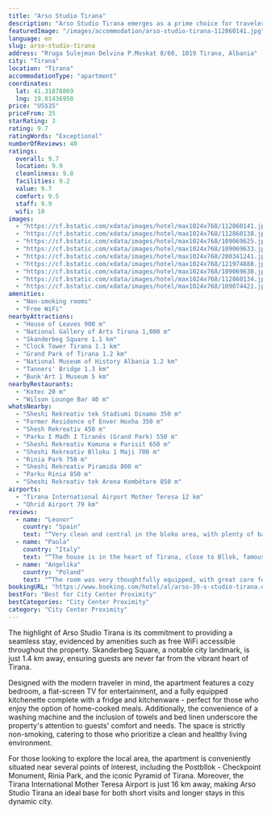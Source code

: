 ```yaml
---
title: "Arso Studio Tirana"
description: "Arso Studio Tirana emerges as a prime choice for travelers seeking a blend of comfort and convenience in the heart of Tirana."
featuredImage: "/images/accommodation/arso-studio-tirana-112860141.jpg"
language: en
slug: arso-studio-tirana
address: "Rruga Sulejman Delvina P.Moskat 8/60, 1019 Tirana, Albania"
city: "Tirana"
location: "Tirana"
accommodationType: "apartment"
coordinates:
  lat: 41.31878869
  lng: 19.81436958
price: "US$35"
priceFrom: 35
starRating: 3
rating: 9.7
ratingWords: "Exceptional"
numberOfReviews: 40
ratings:
  overall: 9.7
  location: 9.9
  cleanliness: 9.8
  facilities: 9.2
  value: 9.7
  comfort: 9.5
  staff: 9.9
  wifi: 10
images:
  - "https://cf.bstatic.com/xdata/images/hotel/max1024x768/112860141.jpg?k=e34c3bb40192eb5cfd7a0bc639deec1f510740ef6c4d6c1a4292008953118c6e&o=&hp=1"
  - "https://cf.bstatic.com/xdata/images/hotel/max1024x768/112860138.jpg?k=489e22b5333f0f33bb771a0038c3dedf90d0d7d1e4857aecef9fb8c36b65dc49&o=&hp=1"
  - "https://cf.bstatic.com/xdata/images/hotel/max1024x768/109069625.jpg?k=62d60175074f8f9b2b68dd708196aca4f4c0ffbe761efb4354cf7f517100bf60&o=&hp=1"
  - "https://cf.bstatic.com/xdata/images/hotel/max1024x768/109069633.jpg?k=8c61bda360c9aede052d1988d2192414a38ef58c68dd0323a91b021e4f69f472&o=&hp=1"
  - "https://cf.bstatic.com/xdata/images/hotel/max1024x768/200341241.jpg?k=cc6c5862add597881cecfcd960bed56237a3c7264f1f22933cc98963cacd5056&o=&hp=1"
  - "https://cf.bstatic.com/xdata/images/hotel/max1024x768/121974888.jpg?k=eb55e1a14b33e7459299d11006f9b7e6978c44df1f3081973b1a9004520e365f&o=&hp=1"
  - "https://cf.bstatic.com/xdata/images/hotel/max1024x768/109069638.jpg?k=7ad0c76c4dd2cc631edc9d21c3345426f7ca7c5464106247db814c59a9972110&o=&hp=1"
  - "https://cf.bstatic.com/xdata/images/hotel/max1024x768/112860134.jpg?k=44bda9c2fbf74a418e4cc36df0ac2fa07ded4132a412dc1e24bbafc527ff75ef&o=&hp=1"
  - "https://cf.bstatic.com/xdata/images/hotel/max1024x768/109074421.jpg?k=1816d18c9c6e51dc3ec682ab6bbea7d59d261d91555d4624126deb9fadb93ffe&o=&hp=1"
amenities:
  - "Non-smoking rooms"
  - "Free WiFi"
nearbyAttractions:
  - "House of Leaves 900 m"
  - "National Gallery of Arts Tirana 1,000 m"
  - "Skanderbeg Square 1.1 km"
  - "Clock Tower Tirana 1.1 km"
  - "Grand Park of Tirana 1.2 km"
  - "National Museum of History Albania 1.2 km"
  - "Tanners' Bridge 1.3 km"
  - "Bunk'Art 1 Museum 5 km"
nearbyRestaurants:
  - "Kotec 20 m"
  - "Wilson Lounge Bar 40 m"
whatsNearby:
  - "Sheshi Rekreativ tek Stadiumi Dinamo 350 m"
  - "Former Residence of Enver Hoxha 350 m"
  - "Shesh Rekreativ 450 m"
  - "Parku I Madh I Tiranës (Grand Park) 550 m"
  - "Sheshi Rekreativ Komuna e Parisit 650 m"
  - "Sheshi Rekreativ Blloku 1 Maji 700 m"
  - "Rinia Park 750 m"
  - "Sheshi Rekreativ Piramida 800 m"
  - "Parku Rinia 850 m"
  - "Sheshi Rekreativ tek Arena Kombëtare 850 m"
airports:
  - "Tirana International Airport Mother Teresa 12 km"
  - "Ohrid Airport 79 km"
reviews:
  - name: "Leonor"
    country: "Spain"
    text: "“Very clean and central in the bloko area, with plenty of bars and restaurants, big room”"
  - name: "Paola"
    country: "Italy"
    text: "“The house is in the heart of Tirana, close to Bllok, famous for the nightlife, near shops restaurants and bars, near the lake however it is a quiet apartment, very clean and Alda’s parents were very helpful.”"
  - name: "Angelika"
    country: "Poland"
    text: "“The room was very thoughtfully equipped, with great care for details. It was a great stay, strongly recommended.”"
bookingURL: "https://www.booking.com/hotel/al/arso-39-s-studio-tirana.en-gb.html?aid=8035640"
bestFor: "Best for City Center Proximity"
bestCategories: "City Center Proximity"
category: "City Center Proximity"
---
```


The highlight of Arso Studio Tirana is its commitment to providing a seamless stay, evidenced by amenities such as free WiFi accessible throughout the property. Skanderbeg Square, a notable city landmark, is just 1.4 km away, ensuring guests are never far from the vibrant heart of Tirana.

Designed with the modern traveler in mind, the apartment features a cozy bedroom, a flat-screen TV for entertainment, and a fully equipped kitchenette complete with a fridge and kitchenware - perfect for those who enjoy the option of home-cooked meals. Additionally, the convenience of a washing machine and the inclusion of towels and bed linen underscore the property's attention to guests' comfort and needs. The space is strictly non-smoking, catering to those who prioritize a clean and healthy living environment.

For those looking to explore the local area, the apartment is conveniently situated near several points of interest, including the Postbllok - Checkpoint Monument, Rinia Park, and the iconic Pyramid of Tirana. Moreover, the Tirana International Mother Teresa Airport is just 16 km away, making Arso Studio Tirana an ideal base for both short visits and longer stays in this dynamic city.